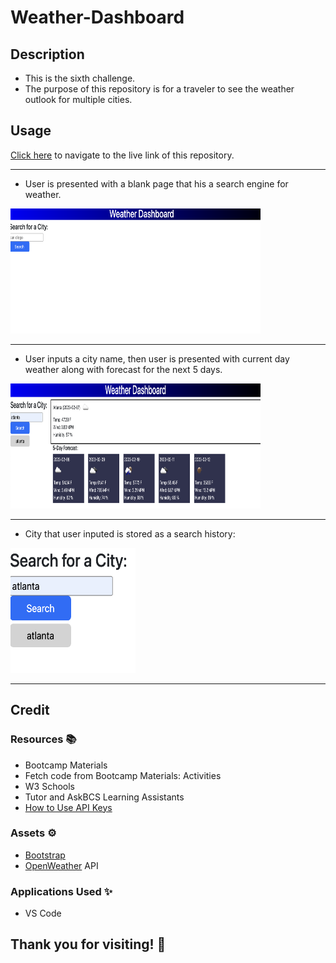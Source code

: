 # Weather-Dashboard

## Description

- This is the sixth challenge.
- The purpose of this repository is for a traveler to see the weather outlook for multiple cities.

## Usage

[Click here](https://hbarry89.github.io/Weather-Dashboard/) to navigate to the live link of this repository.

---------------------------

- User is presented with a blank page that his a search engine for weather.

<img src="./demo-images/demo1.png" width="400" height="200">

---------------------------

- User inputs a city name, then user is presented with current day weather along with forecast for the next 5 days.

<img src="./demo-images/demo2.png" width="400" height="200">

---------------------------

- City that user inputed is stored as a search history:

<img src="./demo-images/demo3.png" width="200" height="200">

---------------------------

## Credit

### Resources :books:
- Bootcamp Materials
- Fetch code from Bootcamp Materials: Activities
- W3 Schools
- Tutor and AskBCS Learning Assistants
- [How to Use API Keys](https://coding-boot-camp.github.io/full-stack/apis/how-to-use-api-keys)

### Assets :gear:
- [Bootstrap](https://getbootstrap.com/)
- [OpenWeather](https://openweathermap.org/) API

### Applications Used :sparkles:
- VS Code

## Thank you for visiting! :hibiscus:
